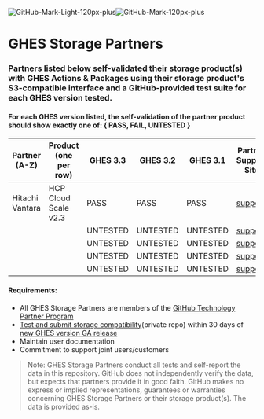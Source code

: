 ![GitHub-Mark-Light-120px-plus](https://user-images.githubusercontent.com/3369400/139447912-e0f43f33-6d9f-45f8-be46-2df5bbc91289.png#gh-dark-mode-only)![GitHub-Mark-120px-plus](https://user-images.githubusercontent.com/3369400/139448065-39a229ba-4b06-434b-bc67-616e2ed80c8f.png#gh-light-mode-only)

# GHES Storage Partners
### Partners listed below self-validated their storage product(s) with GHES Actions & Packages using their storage product's S3-compatible interface and a GitHub-provided test suite for each GHES version tested.

#### For each GHES version listed, the self-validation of the partner product should show exactly one of: { PASS, FAIL, UNTESTED }

| Partner<br />(A-Z) | Product<br />(one per row) | GHES 3.3 | GHES 3.2 | GHES 3.1 | Partner Support Site | Docs Site | Marketing/Product Site |
|---|---|---|---|---|---|---|---|
| Hitachi Vantara  | HCP Cloud Scale v2.3 | PASS | PASS | PASS | [support](https://support.hitachivantara.com/en/anonymous-dashboard.html) | [docs](https://knowledge.hitachivantara.com/Documents/Storage/HCP_for_Cloud_Scale) | [info](https://www.hitachivantara.com/en-us/products/storage/object-storage.html) |
| <name>  | <prod> | UNTESTED | UNTESTED | UNTESTED | [support](https://) | [docs](https://) | [info](https://) |
| <name>  | <prod> | UNTESTED | UNTESTED | UNTESTED | [support](https://) | [docs](https://) | [info](https://) |
| <name>  | <prod> | UNTESTED | UNTESTED | UNTESTED | [support](https://) | [docs](https://) | [info](https://) |
| <name>  | <prod> | UNTESTED | UNTESTED | UNTESTED | [support](https://) | [docs](https://) | [info](https://) |

  
#### Requirements:
- All GHES Storage Partners are members of the [GitHub Technology Partner Program](https://partner.github.com/technology-partners)
- [Test and submit storage compatibility](https://github.com/github-technology-partners/enterprise-storage-check)(private repo) within 30 days of [new GHES version GA release](https://docs.github.com/en/enterprise-server/admin/release-notes)
- Maintain user documentation
- Commitment to support joint users/customers
  
> Note: GHES Storage Partners conduct all tests and self-report the data in this repository. GitHub does not independently verify the data, but expects that partners provide it in good faith. GitHub makes no express or implied representations, guarantees or warranties concerning GHES Storage Partners or their storage product(s). The data is provided as-is.
